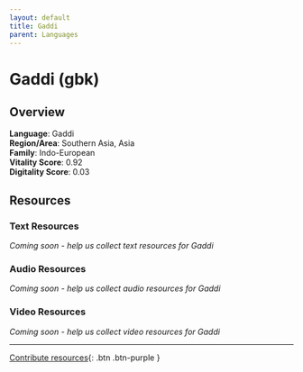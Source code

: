 ```yaml
---
layout: default
title: Gaddi
parent: Languages
---
```


# Gaddi (gbk)

## Overview

**Language**: Gaddi  
**Region/Area**: Southern Asia, Asia  
**Family**: Indo-European  
**Vitality Score**: 0.92  
**Digitality Score**: 0.03  

## Resources

### Text Resources
*Coming soon - help us collect text resources for Gaddi*

### Audio Resources
*Coming soon - help us collect audio resources for Gaddi*

### Video Resources
*Coming soon - help us collect video resources for Gaddi*

---

[Contribute resources](https://fairtrain.github.io/){: .btn .btn-purple }
